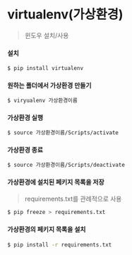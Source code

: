 # virtualenv(가상환경)

> 윈도우 설치/사용

#### 설치

```bash
$ pip install virtualenv
```

#### 원하는 폴더에서 가상환경 만들기

```bash
$ viryualenv 가상환경이름
```

#### 가상환경 실행

```bash
$ source 가상환경이름/Scripts/activate
```

#### 가상환경 종료

```bash
$ source 가상환경이름/Scripts/deactivate 
```

#### 가상환경에 설치된 페키지 목록을 저장

> requirements.txt를 관례적으로 사용

```bash
$ pip freeze > requirements.txt
```

#### 가상환경의 페키지 목록을 설치

```bash
$ pip install -r requirements.txt
```

